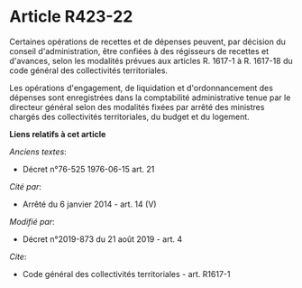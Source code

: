 # Article R423-22

Certaines opérations de recettes et de dépenses peuvent, par décision du conseil d'administration, être confiées à des
régisseurs de recettes et d'avances, selon les modalités prévues aux articles R. 1617-1 à R. 1617-18 du code général des
collectivités territoriales. 

Les opérations d'engagement, de liquidation et d'ordonnancement des dépenses sont enregistrées dans la comptabilité
administrative tenue par le directeur général selon des modalités fixées par arrêté des ministres chargés des collectivités
territoriales, du budget et du logement.

**Liens relatifs à cet article**

_Anciens textes_:

  - Décret n°76-525 1976-06-15 art. 21

_Cité par_:

  - Arrêté du 6 janvier 2014 - art. 14 (V)

_Modifié par_:

  - Décret n°2019-873 du 21 août 2019 - art. 4

_Cite_:

  - Code général des collectivités territoriales - art. R1617-1
